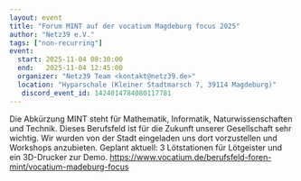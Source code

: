 ```yaml
---
layout: event
title: "Forum MINT auf der vocatium Magdeburg focus 2025"
author: "Netz39 e.V."
tags: ["non-recurring"]
event:
  start: 2025-11-04 08:30:00 
  end:   2025-11-04 12:45:00 
  organizer: "Netz39 Team <kontakt@netz39.de>" 
  location: "Hyparschale (Kleiner Stadtmarsch 7, 39114 Magdeburg)"
   discord_event_id: 1424014784080117781
---
```

Die Abkürzung MINT steht für Mathematik, Informatik, Naturwissenschaften und Technik. Dieses Berufsfeld ist für die Zukunft unserer Gesellschaft sehr wichtig. Wir wurden von der Stadt eingeladen uns dort vorzustellen und Workshops anzubieten. Geplant aktuell: 3 Lötstationen für Lötgeister und ein 3D-Drucker zur Demo.
https://www.vocatium.de/berufsfeld-foren-mint/vocatium-madeburg-focus
<!-- event imported from discord manual changes may be overwritten -->
<!-- event imported from discord manual changes may be overwritten -->
